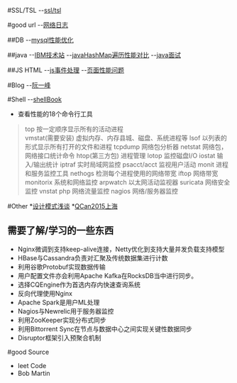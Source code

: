 #SSL/TSL
--[ssl/tsl](http://www.ruanyifeng.com/blog/2014/02/ssl_tls.html)

#good url
--[网络日志](http://www.ruanyifeng.com/blog/archives.html)

##DB
--[mysql性能优化](http://vdisk.weibo.com/s/xzqEhj1ozGD?from=page_100505_profile&wvr=6) 

##java
--[IBM技术站](https://www.ibm.com/developerworks/java/)
--[javaHashMap遍历性能对比](http://www.zuidaima.com/share/2533859516025856.htm)
--[java面试](http://www.importnew.com/17232.html)

##JS HTML
--[js事件处理](http://web.jobbole.com/83591/)
--[页面性能问题](http://web.jobbole.com/83547/)

#Blog
--[阮一峰](http://www.ruanyifeng.com/blog)

#Shell
--[shellBook](http://tldp.org/LDP/abs/html/index.html)

- 查看性能的18个命令行工具 

> top 按一定顺序显示所有的活动进程  
> vmstat(需要安装) 虚拟内存、内存县城、磁盘、系统进程等 
> lsof 以列表的形式显示所有打开的文件和进程
> tcpdump 网络包分析器
> netstat 网络包，网络接口统计命令
> htop(第三方包) 进程管理
> lotop 监控磁盘I/O iostat 输入/输出统计 iptraf 实时局域网监控
> psacct/acct 监视用户活动 monit 进程和服务监控工具
> nethogs 检测每个进程使用的网络带宽 iftop 网络带宽 monitorix 系统和网络监控
> arpwatch 以太网活动监视器 suricata 网络安全监控 vnstat php 网络流量监控 nagios 网络/服务器监控

#Other
*[设计模式浅谈](http://cmsblogs.com/?p=457)
*[QCan2015上海](http://www.stuq.org/ppt/qcon2015/QCon上海2015/)

## 需要了解/学习的一些东西

- Nginx微调到支持keep-alive连接，Netty优化到支持大量并发负载支持模型
- HBase与Cassandra负责对汇聚及传统数据集进行计数
- 利用谷歌Protobuf实现数据传输
- 用户配置文件亦会利用Apache Kafka在RocksDB当中进行同步。
- 选择CQEngine作为首选内存内快速查询系统
- 反向代理使用Nginx
- Apache Spark是用户ML处理
- Nagios与Newrelic用于服务器监控
- 利用ZooKeeper实现分布式同步
- 利用Bittorrent Sync在节点与数据中心之间实现关键性数据同步
- Disruptor框架引入预聚合机制

#good Source

- leet Code
- Bob Martin
